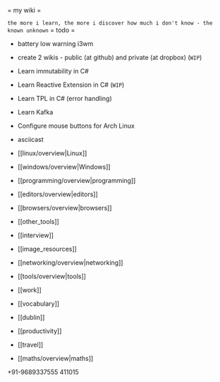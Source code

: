 = my wiki =

`the more i learn, the more i discover how much i don't know - the known unknown`
= todo =
* battery low warning i3wm
* create 2 wikis - public (at github) and private (at dropbox) (`WIP`)
* Learn immutability in C#
* Learn Reactive Extension in C# (`WIP`)
* Learn TPL in C# (error handling)
* Learn Kafka
* Configure mouse buttons for Arch Linux
* asciicast

* [[linux/overview|Linux]]
* [[windows/overview|Windows]]
* [[programming/overview|programming]]
* [[editors/overview|editors]]
* [[browsers/overview|browsers]]
* [[other_tools]]
* [[interview]]
* [[image_resources]]
* [[networking/overview|networking]]
* [[tools/overview|tools]]
* [[work]]
* [[vocabulary]]
* [[dublin]]
* [[productivity]]
* [[travel]]
* [[maths/overview|maths]]

+91-9689337555
411015

